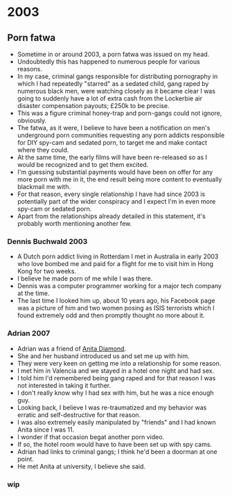 # 2003

## Porn fatwa

- Sometime in or around 2003, a porn fatwa was issued on my head.
- Undoubtedly this has happened to numerous people for various reasons.
- In my case, criminal gangs responsible for distributing pornography in which I had repeatedly "starred" as a sedated child, gang raped by numerous black men, were watching closely as it became clear I was going to suddenly have a lot of extra cash from the Lockerbie air disaster compensation payouts; £250k to be precise.
- This was a figure criminal honey-trap and porn-gangs could not ignore, obviously.
- The fatwa, as it were, I believe to have been a notification on men's underground porn communities requesting any porn addicts responsible for DIY spy-cam and sedated porn, to target me and make contact where they could.
- At the same time, the early films will have been re-released so as I would be recognized and to get them excited.
- I'm guessing substantial payments would have been on offer for any more porn with me in it, the end result being more content to eventually blackmail me with.
- For that reason, every single relationship I have had since 2003 is potentially part of the wider conspiracy and I expect I'm in even more spy-cam or sedated porn.
- Apart from the relationships already detailed in this statement, it's probably worth mentioning another few.

### Dennis Buchwald 2003

- A Dutch porn addict living in Rotterdam I met in Australia in early 2003 who love bombed me and paid for a flight for me to visit him in Hong Kong for two weeks.
- I believe he made porn of me while I was there.
- Dennis was a computer programmer working for a major tech company at the time.
- The last time I looked him up, about 10 years ago, his Facebook page was a picture of him and two women posing as ISIS terrorists which I found extremely odd and then promptly thought no more about it.

### Adrian 2007

- Adrian was a friend of [Anita Diamond](../early-years/2006.md#guardian-soulmates).
- She and her husband introduced us and set me up with him.
- They were very keen on getting me into a relationship for some reason.
- I met him in Valencia and we stayed in a hotel one night and had sex.
- I told him I'd remembered being gang raped and for that reason I was not interested in taking it further.
- I don't really know why I had sex with him, but he was a nice enough guy.
- Looking back, I believe I was re-traumatized and my behavior was erratic and self-destructive for that reason.
- I was also extremely easily manipulated by "friends" and I had known Anita since I was 11.
- I wonder if that occasion begat another porn video.
- If so, the hotel room would have to have been set up with spy cams.
- Adrian had links to criminal gangs; I think he'd been a doorman at one point. 
- He met Anita at university, I believe she said.

### wip
